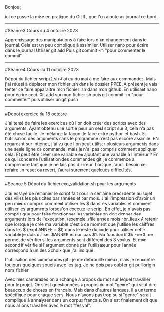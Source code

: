 Bonjour, 

ici ce passe la mise en pratique du Git II , que l'on ajoute au journal de bord.

____________________________________________

#Seance3 
Cours du 4 octobre 2023 

Apprentissage des manipulations à faire lors d'un changement dans le journal.
Cela est un peu compliqué à assimiler. 
Utiliser nano pour écrire dans le journal
Utiliser git add
Puis git commit -m "pour commenter le commit"

______________________________________________

#Seance4
Cours du 11 octobre 2023

Dépot du fichier script2.sh 
J'ai eu du mal à me faire aux commandes. Mais j'ai réussi à déplacer mon fichier .sh dans le dossier PPEE.
A présent je vais tenter de faire apparaitre mon fichier .sh dans mon github.
En utilisant nano pour écrire ceci.
Git add sur mon fichier sh
puis git commit -m "pour commenter"
puis utiliser un git push

____________________________________________
#Depot exercice du 18 octobre

J'ai tenté de faire les exercices où l'on doit créer des scripts avec des arguments. Ayant obtenu une sortie pour un seul script sur 3, cela n'a pas été chose facile.
Je mélange la façon de faire entre python et bash. Et l'utilisation des arguments dans le programme n'est pas encore assimilé.
EN regardant sur internet, j'ai vu que l'on peut utiliser plusieurs arguments dans une seule ligne de commande, mais je n'ai pas compris comment appliquer cela. Et peut être créer une variable en ajoutant une variable à l'intéieur ? 
En ce qui concerne l'utilisation des commandes git, je commence à comprendre tant que je ne fais pas d'erreur. Lorsque j'aurai besoin de refaire un reset ou revert, j'aurai surement quelques difficultés.
_________________________________________
#Seance 5
Dépot du fichier exo_validation.sh pour les arguments

J'ai essayé de remanier le script fait pour la semaine précédente au sujet des villes les plus cités par années et par mois. J'ai l'impression d'avoir un peu mieux compris comment utiliser les $ dans les variables et comment utiliser les arguments lorsqu'on execute le script.
En effet, je n'avais pas compris que pour faire fonctionner les variables on doit donner des arguments lors de l'execution. (exemple ./file annee mois nbr_lieux
A retenir que lorsque je crée ma variable c'est à ce moment que j'utilise les chiffres dans les $ (expl ANNEE = $1) dans le reste du code pour utiliser cette variable je dois utiliser $ANNEE et non pas $1. 
Ma fonction if $# -ne 3 me permet de vérifier si les arguments sont différent des 3 voulus. 
Et mon second if vérifie si l'argument donné par l'utilisateur pour l'année correspond à un des 3choix que j'ai indiqué. 


L'utilisation des commandes git : je me débrouille mieux, mais je rencontre toujours quelques soucis avec les tag. Je ne dois pas oublier git pull origin nom_fichier

Avec mes camarades on a échangé à propos du mot sur lequel travailler pour le projet. On s'est questionnées à propos du mot "genre" qui veut dire beaucoup de choses en français. Mais dans d'autres langues, il a un terme spécifique pour chaque sens.
Nous n'avons pas trop su si "genre" serait compliqué à annalyser dans un corpus français. On s'est finalement dit que nous allions travailler avec le mot "fesival". 

